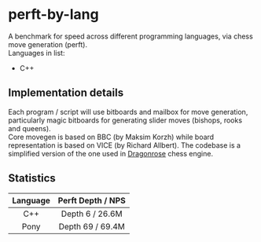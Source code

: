 # perft-by-lang
A benchmark for speed across different programming languages, via chess move generation (perft).<br>
Languages in list:
- C++

## Implementation details
Each program / script will use bitboards and mailbox for move generation, particularly magic bitboards for generating slider moves (bishops, rooks and queens).<br>
Core movegen is based on BBC (by Maksim Korzh) while board representation is based on VICE (by Richard Allbert). The codebase is a simplified version of the one used in [Dragonrose](https://github.com/TampliteSK/Dragonrose_Cpp/) chess engine.<br>

## Statistics
|    Language   | Perft Depth / NPS |
|:-------------:|:-----------------:|
|      C++      |  Depth 6 / 26.6M  |
|     Pony      | Depth 69 / 69.4M  |